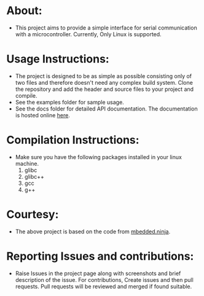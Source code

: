 # About:
* This project aims to provide a simple   interface for serial communication with a microcontroller. Currently, Only Linux is supported.
# Usage Instructions:
* The project is designed to be as  simple as  possible consisting only of two files and therefore doesn't need any complex build system. Clone the repository and add the header and source files to your project and compile.
* See the examples folder for sample usage.
* See the docs folder for detailed API documentation. The documentation is hosted online [here](https://rahulknns.github.io/simple_serial/).
# Compilation Instructions:
* Make sure you have the following packages installed in your linux machine.
  1) glibc
  2) glibc++
  3) gcc
  4) g++

# Courtesy:
* The above project is based on the code from [mbedded.ninja](https://blog.mbedded.ninja/programming/operating-systems/linux/linux-serial-ports-using-c-cpp/).
# Reporting Issues and contributions:
* Raise Issues in the project page along with screenshots and brief description of the issue. For contributions, Create issues and then pull requests. Pull requests will be reviewed and merged if found suitable.
